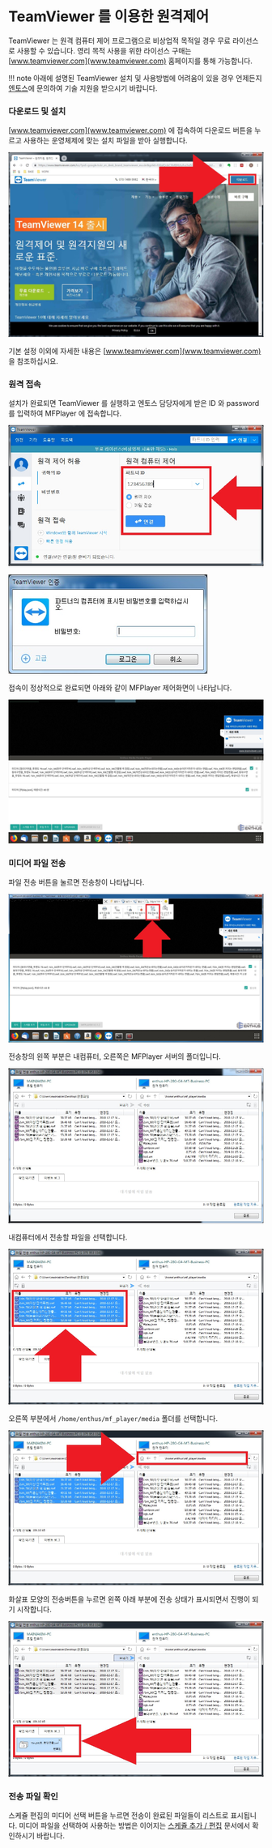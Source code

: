 # TeamViewer 를 이용한 원격제어
TeamViewer 는 원격 컴퓨터 제어 프로그램으로 비상업적 목적일 경우 무료 라이선스로 사용할 수 있습니다. 영리 목적 사용을 위한 라이선스 구매는 [www.teamviewer.com](www.teamviewer.com) 홈페이지를 통해 가능합니다.

!!! note
    아래에 설명된 TeamViewer 설치 및 사용방법에 어려움이 있을 경우 언제든지 [엔토스](www.etslight.co.kr)에 문의하여 기술 지원을 받으시기 바랍니다.

### 다운로드 및 설치
[www.teamviewer.com](www.teamviewer.com) 에 접속하여 다운로드 버튼을 누르고 사용하는 운영체제에 맞는 설치 파일을 받아 실행합니다.

![](img/teamviewer_down.jpg)

기본 설정 이외에 자세한 내용은 [www.teamviewer.com](www.teamviewer.com) 을 참조하십시요.

### 원격 접속
설치가 완료되면 TeamViewer 를 실행하고 엔토스 담당자에게 받은 ID 와 password 를 입력하여 MFPlayer 에 접속합니다.

![](img/teamviewer_id.jpg)

![](img/teamviewer_password.jpg)

접속이 정상적으로 완료되면 아래와 같이 MFPlayer 제어화면이 나타납니다.

![](img/teamviewer_connect_complete.jpg)

### 미디어 파일 전송
파일 전송 버튼을 눌르면 전송창이 나타납니다.

![](img/teamviewer_send_button.jpg)

전송창의 왼쪽 부분은 내컴퓨터, 오른쪽은 MFPlayer 서버의 폴더입니다.

![](img/teamviewer_file_window.jpg)

내컴퓨터에서 전송할 파일을 선택합니다.

![](img/teamviewer_file_select.jpg)

오른쪽 부분에서 `/home/enthus/mf_player/media` 폴더를 선택합니다.

![](img/teamviewer_folder_select.jpg)

화살표 모양의 전송버튼을 누르면 왼쪽 아래 부분에 전송 상태가 표시되면서 진행이 되기 시작합니다.

![](img/teamviewer_send_complete.jpg)

### 전송 파일 확인
스케쥴 편집의 미디어 선택 버튼을 누르면 전송이 완료된 파일들이 리스트로 표시됩니다. 미디어 파일을 선택하여 사용하는 방법은 이어지는 [스케쥴 추가 / 편집](/mfplayer/index) 문서에서 확인하시기 바랍니다.